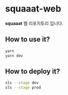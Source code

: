 # squaaat-web

**squaaat** 웹 리포지토리 입니다. 

## How to use it?

```bash
yarn
yarn dev
```

## How to deploy it?

```bash
sls --stage dev
sls --stage prod
```

